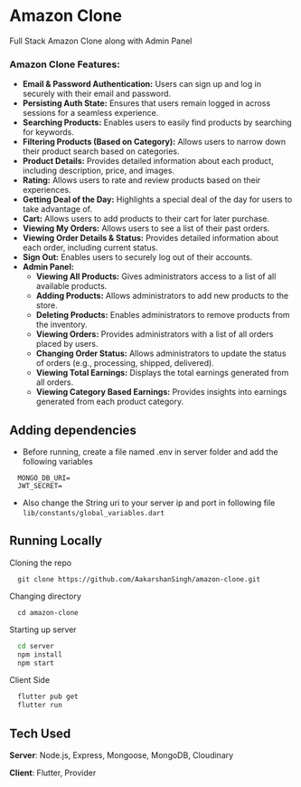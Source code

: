 # Amazon Clone

Full Stack Amazon Clone along with Admin Panel

### Amazon Clone Features:

- **Email & Password Authentication:** Users can sign up and log in securely with their email and password.
- **Persisting Auth State:** Ensures that users remain logged in across sessions for a seamless experience.
- **Searching Products:** Enables users to easily find products by searching for keywords.
- **Filtering Products (Based on Category):** Allows users to narrow down their product search based on categories.
- **Product Details:** Provides detailed information about each product, including description, price, and images.
- **Rating:** Allows users to rate and review products based on their experiences.
- **Getting Deal of the Day:** Highlights a special deal of the day for users to take advantage of.
- **Cart:** Allows users to add products to their cart for later purchase.
- **Viewing My Orders:** Allows users to see a list of their past orders.
- **Viewing Order Details & Status:** Provides detailed information about each order, including current status.
- **Sign Out:** Enables users to securely log out of their accounts.
- **Admin Panel:**
  - **Viewing All Products:** Gives administrators access to a list of all available products.
  - **Adding Products:** Allows administrators to add new products to the store.
  - **Deleting Products:** Enables administrators to remove products from the inventory.
  - **Viewing Orders:** Provides administrators with a list of all orders placed by users.
  - **Changing Order Status:** Allows administrators to update the status of orders (e.g., processing, shipped, delivered).
  - **Viewing Total Earnings:** Displays the total earnings generated from all orders.
  - **Viewing Category Based Earnings:** Provides insights into earnings generated from each product category.

## Adding dependencies

- Before running, create a file named .env in server folder and add the following variables

```
  MONGO_DB_URI=
  JWT_SECRET=
```

- Also change the String uri to your server ip and port in following file `lib/constants/global_variables.dart`

## Running Locally

Cloning the repo

```
  git clone https://github.com/AakarshanSingh/amazon-clone.git
```

Changing directory

```
  cd amazon-clone
```

Starting up server

```bash
  cd server
  npm install
  npm start
```

Client Side

```bash
  flutter pub get
  flutter run
```

## Tech Used

**Server**: Node.js, Express, Mongoose, MongoDB, Cloudinary

**Client**: Flutter, Provider
